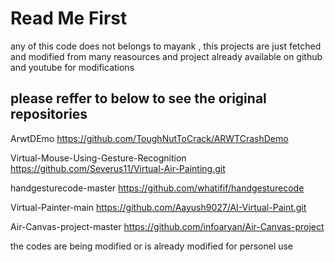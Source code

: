 # Read Me First

any of this code does not belongs to mayank ,
this projects are just fetched and modified from many reasources and project already available on github and youtube for modifications 


## please reffer to below to see the original repositories

ArwtDEmo   https://github.com/ToughNutToCrack/ARWTCrashDemo



Virtual-Mouse-Using-Gesture-Recognition   https://github.com/Severus11/Virtual-Air-Painting.git


handgesturecode-master    https://github.com/whatifif/handgesturecode


Virtual-Painter-main          https://github.com/Aayush9027/AI-Virtual-Paint.git


Air-Canvas-project-master   https://github.com/infoaryan/Air-Canvas-project



the codes are being modified or is already modified for personel use 

